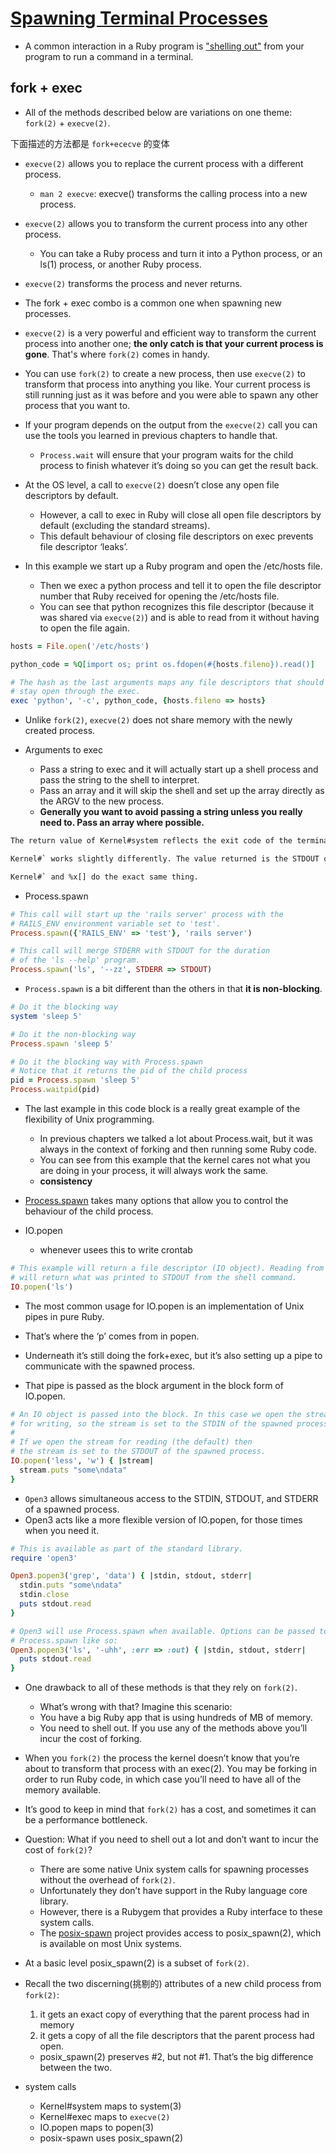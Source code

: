 # [Spawning Terminal Processes](https://workingwithruby.com/wwup/spawning/)

+ A common interaction in a Ruby program is ["shelling out"](https://stackoverflow.com/questions/28628985/what-does-shell-out-or-shelling-out-mean) from your program to run a command in a terminal.

## fork + exec

+ All of the methods described below are variations on one theme: `fork(2)` + `execve(2)`.

下面描述的方法都是 `fork+ececve` 的变体

+ `execve(2)` allows you to replace the current process with a different process.
    + `man 2 execve`: execve() transforms the calling process into a new process.

+ `execve(2)` allows you to transform the current process into any other process.
    + You can take a Ruby process and turn it into a Python process, or an ls(1) process, or another Ruby process.

+ `execve(2)` transforms the process and never returns.

+ The fork + exec combo is a common one when spawning new processes.

+ `execve(2)` is a very powerful and efficient way to transform the current process into another one; **the only catch is that your current process is gone**. That's where `fork(2)` comes in handy.

+ You can use `fork(2)` to create a new process, then use `execve(2)` to transform that process into anything you like. Your current process is still running just as it was before and you were able to spawn any other process that you want to.

+ If your program depends on the output from the `execve(2)` call you can use the tools you learned in previous chapters to handle that.
    + `Process.wait` will ensure that your program waits for the child process to finish whatever it’s doing so you can get the result back.

+ At the OS level, a call to `execve(2)` doesn’t close any open file descriptors by default.
    + However, a call to exec in Ruby will close all open file descriptors by default (excluding the standard streams).
    + This default behaviour of closing file descriptors on exec prevents file descriptor ‘leaks’.

+ In this example we start up a Ruby program and open the /etc/hosts file.
    + Then we exec a python process and tell it to open the file descriptor number that Ruby received for opening the /etc/hosts file.
    + You can see that python recognizes this file descriptor (because it was shared via `execve(2)`) and is able to read from it without having to open the file again.
```ruby
hosts = File.open('/etc/hosts')

python_code = %Q[import os; print os.fdopen(#{hosts.fileno}).read()]

# The hash as the last arguments maps any file descriptors that should
# stay open through the exec.
exec 'python', '-c', python_code, {hosts.fileno => hosts}
```

+ Unlike `fork(2)`, `execve(2)` does not share memory with the newly created process.

+ Arguments to exec
    + Pass a string to exec and it will actually start up a shell process and pass the string to the shell to interpret.
    + Pass an array and it will skip the shell and set up the array directly as the ARGV to the new process.
    + **Generally you want to avoid passing a string unless you really need to. Pass an array where possible.**

```bash
The return value of Kernel#system reflects the exit code of the terminal command in the most basic way.

Kernel#` works slightly differently. The value returned is the STDOUT of the terminal program collected into a String.

Kernel#` and %x[] do the exact same thing.
```

+ Process.spawn
```ruby
# This call will start up the 'rails server' process with the
# RAILS_ENV environment variable set to 'test'.
Process.spawn({'RAILS_ENV' => 'test'}, 'rails server')

# This call will merge STDERR with STDOUT for the duration
# of the 'ls --help' program.
Process.spawn('ls', '--zz', STDERR => STDOUT)
```

+ `Process.spawn` is a bit different than the others in that **it is non-blocking**.
```ruby
# Do it the blocking way
system 'sleep 5'

# Do it the non-blocking way
Process.spawn 'sleep 5'

# Do it the blocking way with Process.spawn
# Notice that it returns the pid of the child process
pid = Process.spawn 'sleep 5'
Process.waitpid(pid)
```

+ The last example in this code block is a really great example of the flexibility of Unix programming.
    + In previous chapters we talked a lot about Process.wait, but it was always in the context of forking and then running some Ruby code.
    + You can see from this example that the kernel cares not what you are doing in your process, it will always work the same.
    + **consistency**

+ [Process.spawn](http://www.ruby-doc.org/core-1.9.3/Process.html#method-c-spawn) takes many options that allow you to control the behaviour of the child process.


+ IO.popen
    + whenever usees this to write crontab
```ruby
# This example will return a file descriptor (IO object). Reading from it
# will return what was printed to STDOUT from the shell command.
IO.popen('ls')
```
+ The most common usage for IO.popen is an implementation of Unix pipes in pure Ruby.

+ That’s where the ‘p’ comes from in popen.

+ Underneath it’s still doing the fork+exec, but it’s also setting up a pipe to communicate with the spawned process.

+ That pipe is passed as the block argument in the block form of IO.popen.

```ruby
# An IO object is passed into the block. In this case we open the stream
# for writing, so the stream is set to the STDIN of the spawned process.
#
# If we open the stream for reading (the default) then
# the stream is set to the STDOUT of the spawned process.
IO.popen('less', 'w') { |stream|
  stream.puts "some\ndata"
}
```

+ `Open3` allows simultaneous access to the STDIN, STDOUT, and STDERR of a spawned process.
+ Open3 acts like a more flexible version of IO.popen, for those times when you need it.
```ruby
# This is available as part of the standard library.
require 'open3'

Open3.popen3('grep', 'data') { |stdin, stdout, stderr|
  stdin.puts "some\ndata"
  stdin.close
  puts stdout.read
}

# Open3 will use Process.spawn when available. Options can be passed to
# Process.spawn like so:
Open3.popen3('ls', '-uhh', :err => :out) { |stdin, stdout, stderr|
  puts stdout.read
}
```

+ One drawback to all of these methods is that they rely on `fork(2)`.
    + What’s wrong with that? Imagine this scenario:
    + You have a big Ruby app that is using hundreds of MB of memory.
    + You need to shell out. If you use any of the methods above you’ll incur the cost of forking.

+ When you `fork(2)` the process the kernel doesn’t know that you’re about to transform that process with an exec(2). You may be forking in order to run Ruby code, in which case you’ll need to have all of the memory available.

+ It’s good to keep in mind that `fork(2)` has a cost, and sometimes it can be a performance bottleneck.
+ Question: What if you need to shell out a lot and don’t want to incur the cost of `fork(2)`?
    + There are some native Unix system calls for spawning processes without the overhead of `fork(2)`.
    + Unfortunately they don’t have support in the Ruby language core library.
    + However, there is a Rubygem that provides a Ruby interface to these system calls.
    + The [posix-spawn](https://github.com/rtomayko/posix-spawn/) project provides access to posix_spawn(2), which is available on most Unix systems.

+ At a basic level posix_spawn(2) is a subset of `fork(2)`.

+ Recall the two discerning(挑剔的) attributes of a new child process from `fork(2)`:
    1. it gets an exact copy of everything that the parent process had in memory
    2. it gets a copy of all the file descriptors that the parent process had open.
    + posix_spawn(2) preserves #2, but not #1. That’s the big difference between the two.

+ system calls
    + Kernel#system maps to system(3)
    + Kernel#exec   maps to `execve(2)`
    + IO.popen      maps to popen(3)
    + posix-spawn   uses    posix_spawn(2)

